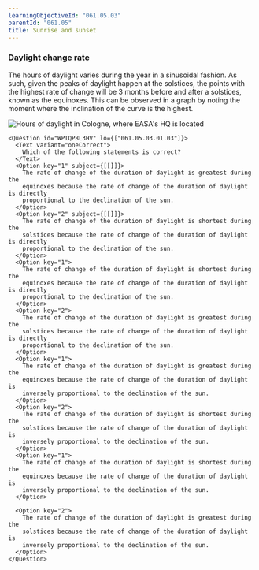 ```yaml
---
learningObjectiveId: "061.05.03"
parentId: "061.05"
title: Sunrise and sunset
---
```


### Daylight change rate

The hours of daylight varies during the year in a sinusoidal fashion. As such,
given the peaks of daylight happen at the solstices, the points with the highest
rate of change will be 3 months before and after a solstices, known as the
equinoxes. This can be observed in a graph by noting the moment where the
inclination of the curve is the highest.

![Hours of daylight in Cologne, where EASA's HQ is located](images/061.05.03-01)

```tsx
<Question id="WPIQP8L3HV" lo={["061.05.03.01.03"]}>
  <Text variant="oneCorrect">
    Which of the following statements is correct?
  </Text>
  <Option key="1" subject={[[]]}>
    The rate of change of the duration of daylight is greatest during the
    equinoxes because the rate of change of the duration of daylight is directly
    proportional to the declination of the sun.
  </Option>
  <Option key="2" subject={[[]]}>
    The rate of change of the duration of daylight is shortest during the
    solstices because the rate of change of the duration of daylight is directly
    proportional to the declination of the sun.
  </Option>
  <Option key="1">
    The rate of change of the duration of daylight is shortest during the
    equinoxes because the rate of change of the duration of daylight is directly
    proportional to the declination of the sun.
  </Option>
  <Option key="2">
    The rate of change of the duration of daylight is greatest during the
    solstices because the rate of change of the duration of daylight is directly
    proportional to the declination of the sun.
  </Option>
  <Option key="1">
    The rate of change of the duration of daylight is greatest during the
    equinoxes because the rate of change of the duration of daylight is
    inversely proportional to the declination of the sun.
  </Option>
  <Option key="2">
    The rate of change of the duration of daylight is shortest during the
    solstices because the rate of change of the duration of daylight is
    inversely proportional to the declination of the sun.
  </Option>
  <Option key="1">
    The rate of change of the duration of daylight is shortest during the
    equinoxes because the rate of change of the duration of daylight is
    inversely proportional to the declination of the sun.
  </Option>

  <Option key="2">
    The rate of change of the duration of daylight is greatest during the
    solstices because the rate of change of the duration of daylight is
    inversely proportional to the declination of the sun.
  </Option>
</Question>
```
